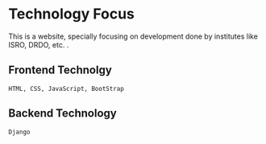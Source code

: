 # Technology Focus

This is a website, specially focusing on development done by institutes like ISRO, DRDO, etc. .

## Frontend Technolgy
    HTML, CSS, JavaScript, BootStrap
    
## Backend Technology
    Django
